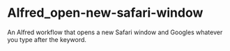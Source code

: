 # Alfred_open-new-safari-window
An Alfred workflow that opens a new Safari window and Googles whatever you type after the keyword.
